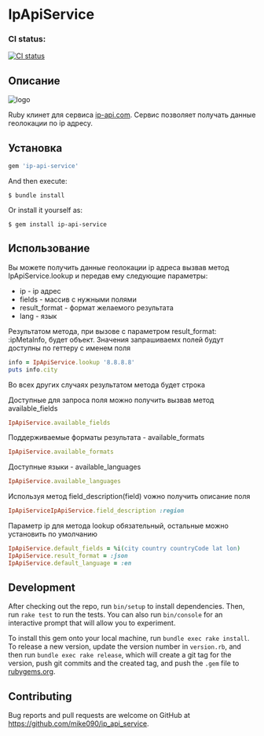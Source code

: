 # IpApiService

### CI status:
[![CI status](https://github.com/mike090/ip_api_service/actions/workflows/main.yml/badge.svg)](https://github.com/mike090/ip_api_service/actions)

## Описание

![logo](https://ip-api.com/docs/static/logo.png)

Ruby клинет для сервиса [ip-api.com](https://ip-api.com/). Сервис позволяет получать данные геолокации по ip адресу.

## Установка

```ruby
gem 'ip-api-service'
```

And then execute:

    $ bundle install

Or install it yourself as:

    $ gem install ip-api-service

## Использование

Вы можете получить данные геолокации ip адреса вызвав метод IpApiService.lookup и передав ему следующие параметры:

* ip - ip адрес
* fields - массив с нужными полями 
* result_format - формат желаемого результата
* lang - язык

Результатом метода, при вызове с параметром result_format: :ipMetaInfo, будет объект.
Значения запрашиваемх полей будут доступны по геттеру с именем поля

```ruby
info = IpApiService.lookup '8.8.8.8'
puts info.city
```
Во всех других случаях результатом метода будет строка

Доступные для запроса поля можно получить вызвав метод available_fields

```ruby
IpApiService.available_fields
```

Поддерживаемые форматы результата - available_formats

```ruby
IpApiService.available_formats
```

Доступные языки - available_languages

```ruby
IpApiService.available_languages
```

Используя метод field_description(field) vожно получить описание поля

```ruby
IpApiServiceIpApiService.field_description :region
```

Параметр ip для метода lookup обязательный, остальные можно установить по умолчанию 

```ruby
IpApiService.default_fields = %i(city country countryCode lat lon)
IpApiService.result_format = :json
IpApiService.default_language = :en
```

## Development

After checking out the repo, run `bin/setup` to install dependencies. Then, run `rake test` to run the tests. You can also run `bin/console` for an interactive prompt that will allow you to experiment.

To install this gem onto your local machine, run `bundle exec rake install`. To release a new version, update the version number in `version.rb`, and then run `bundle exec rake release`, which will create a git tag for the version, push git commits and the created tag, and push the `.gem` file to [rubygems.org](https://rubygems.org).

## Contributing

Bug reports and pull requests are welcome on GitHub at https://github.com/mike090/ip_api_service.